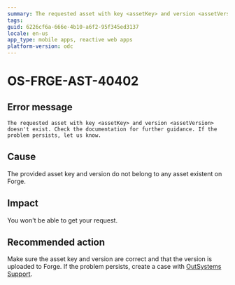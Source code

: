 ```yaml
---
summary: The requested asset with key <assetKey> and version <assetVersion> doesn't exist. Check the documentation for further guidance. If the problem persists, let us know.
tags: 
guid: 6226cf6a-666e-4b10-a6f2-95f345ed3137
locale: en-us
app_type: mobile apps, reactive web apps
platform-version: odc
---
```


# OS-FRGE-AST-40402

## Error message

`The requested asset with key <assetKey> and version <assetVersion> doesn't exist. Check the documentation for further guidance. If the problem persists, let us know.`

## Cause

The provided asset key and version do not belong to any asset existent on Forge.

## Impact

You won't be able to get your request.

## Recommended action

Make sure the asset key and version are correct and that the version is uploaded to Forge.
If the problem persists, create a case with [OutSystems Support](https://www.outsystems.com/support/portal/open-support-case?ErrorCode=OS-FRGE-AST-40402).

